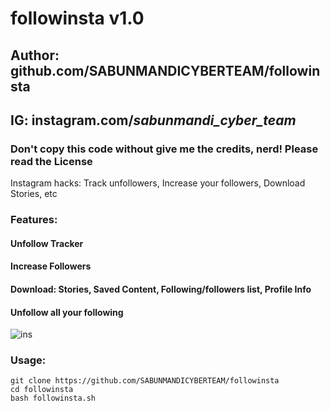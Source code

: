 # followinsta v1.0
## Author: github.com/SABUNMANDICYBERTEAM/followinsta
## IG: instagram.com/_sabunmandi_cyber_team_
### Don't copy this code without give me the credits, nerd! Please read the License 

Instagram hacks: Track unfollowers, Increase your followers, Download Stories, etc

### Features:
#### Unfollow Tracker
#### Increase Followers
#### Download: Stories, Saved Content, Following/followers list, Profile Info
#### Unfollow all your following

![ins](https://i.ibb.co/mTkrqzx/d78a56abc0464e29e8500aa09d33388f.png)

### Usage:
```
git clone https://github.com/SABUNMANDICYBERTEAM/followinsta
cd followinsta
bash followinsta.sh
```